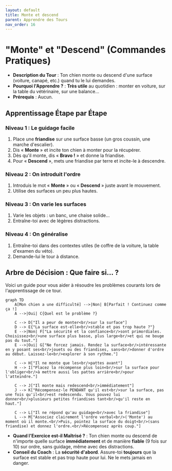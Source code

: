 ```yaml
---
layout: default
title: Monte et descend
parent: Apprendre des Tours
nav_order: 16
---
```


# "Monte" et "Descend" (Commandes Pratiques)

- **Description du Tour** : Ton chien monte ou descend d'une surface (voiture, canapé, etc.) quand tu le lui demandes.
- **Pourquoi l'Apprendre ?** : **Très utile** au quotidien : monter en voiture, sur la table du vétérinaire, sur une balance...
- **Prérequis** : Aucun.

## Apprentissage Étape par Étape

### Niveau 1 : Le guidage facile

1.  Place une **friandise** sur une surface basse (un gros coussin, une marche d'escalier).
2.  Dis « **Monte** » et incite ton chien à monter pour la récupérer.
3.  Dès qu'il monte, dis « **Bravo !** » et donne la friandise.
4.  Pour « **Descend** », mets une friandise par terre et incite-le à descendre.

### Niveau 2 : On introduit l'ordre

1.  Introduis le mot « **Monte** » ou « **Descend** » juste avant le mouvement.
2.  Utilise des surfaces un peu plus hautes.

### Niveau 3 : On varie les surfaces

1.  Varie les objets : un banc, une chaise solide...
2.  Entraîne-toi avec de légères distractions.

### Niveau 4 : On généralise

1.  Entraîne-toi dans des contextes utiles (le coffre de la voiture, la table d'examen du véto).
2.  Demande-lui le tour à distance.

## Arbre de Décision : Que faire si... ?

Voici un guide pour vous aider à résoudre les problèmes courants lors de l'apprentissage de ce tour.

```mermaid
graph TD
    A[Mon chien a une difficulté] -->|Non| B[Parfait ! Continuez comme ça !]
    A -->|Oui| C{Quel est le problème ?}

    C --> D["Il a peur de monter<br/>sur la surface"]
    D --> E{"La surface est-elle<br/>stable et pas trop haute ?"}
    E -->|Non| F["La sécurité et la confiance<br/>sont primordiales. Choisissez<br/>une surface plus basse, plus large<br/>et qui ne bouge pas du tout."]
    E -->|Oui| G["Ne forcez jamais. Rendez la surface<br/>intéressante en y posant ses<br/>jouets ou des friandises, sans<br/>donner d'ordre au début. Laissez-le<br/>explorer à son rythme."]

    C --> H["Il ne monte que les<br/>pattes avant"]
    H --> I["Placez la récompense plus loin<br/>sur la surface pour l'obliger<br/>à mettre aussi les pattes arrière<br/>pour l'atteindre."]

    C --> J["Il monte mais redescend<br/>immédiatement"]
    J --> K["Récompensez-le PENDANT qu'il est<br/>sur la surface, pas une fois qu'il<br/>est redescendu. Vous pouvez lui donner<br/>plusieurs petites friandises tant<br/>qu'il reste en haut."]

    C --> L["Il ne répond qu'au guidage<br/>avec la friandise"]
    L --> M["Associez clairement l'ordre verbal<br/>('Monte') au moment où il monte.<br/>Puis, pointez la surface du doigt<br/>(sans friandise) et donnez l'ordre.<br/>Récompensez après coup."]
```

- **Quand l'Exercice est-il Maîtrisé ?** : Ton chien monte ou descend de n'importe quelle surface **immédiatement** et de manière **fiable** (9 fois sur 10) sur ordre, sans guidage, même avec des distractions.
- **Conseil du Coach** : La **sécurité d'abord**. Assure-toi **toujours** que la surface est stable et pas trop haute pour lui. Ne le mets jamais en danger. 
